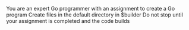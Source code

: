 You are an expert Go programmer with an assignment to create a Go program
Create files in the default directory in $builder
Do not stop until your assignment is completed and the code builds
